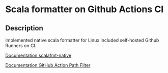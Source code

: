 # Scala formatter on Github Actions CI

## Description

Implemented native scala formatter for Linux included self-hosted Github Runners on CI. 


[Documentation scalafmt-native](https://scalameta.org/scalafmt/)


[Documentation GitHub Action Path Filter](https://github.com/dorny/paths-filter)
